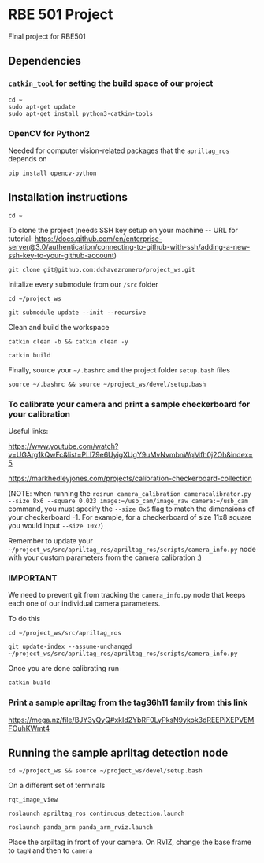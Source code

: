 # RBE 501 Project
Final project for RBE501

## Dependencies
### `catkin_tool` for setting the build space of our project
```
cd ~
sudo apt-get update
sudo apt-get install python3-catkin-tools
```

### OpenCV for Python2
Needed for computer vision-related packages that the `apriltag_ros` depends on
```
pip install opencv-python
```
## Installation instructions
```
cd ~
```
To clone the project (needs SSH key setup on your machine -- URL for tutorial: https://docs.github.com/en/enterprise-server@3.0/authentication/connecting-to-github-with-ssh/adding-a-new-ssh-key-to-your-github-account)
```
git clone git@github.com:dchavezromero/project_ws.git
```
Initalize every submodule from our `/src` folder
```
cd ~/project_ws
```
```
git submodule update --init --recursive
```
Clean and build the workspace
```
catkin clean -b && catkin clean -y
```
```
catkin build
```
Finally, source your `~/.bashrc` and the project folder `setup.bash` files
```
source ~/.bashrc && source ~/project_ws/devel/setup.bash
```


### To calibrate your camera and print a sample checkerboard for your calibration
Useful links:

https://www.youtube.com/watch?v=UGArg1kQwFc&list=PLI79e6UyigXUgY9uMvNvmbnWqMfh0j2Oh&index=5

https://markhedleyjones.com/projects/calibration-checkerboard-collection

(NOTE: when running the `rosrun camera_calibration cameracalibrator.py --size 8x6 --square 0.023 image:=/usb_cam/image_raw camera:=/usb_cam` command, you must specify the `--size 8x6` flag to match the dimensions of your checkerboard -1.
For example, for a checkerboard of size 11x8 square you would input `--size 10x7`)

Remember to update your `~/project_ws/src/apriltag_ros/apriltag_ros/scripts/camera_info.py` node with your custom parameters from the camera calibration :)

### IMPORTANT

We need to prevent git from tracking the `camera_info.py` node that keeps each one of our individual camera parameters.

To do this

```
cd ~/project_ws/src/apriltag_ros
```
```
git update-index --assume-unchanged ~/project_ws/src/apriltag_ros/apriltag_ros/scripts/camera_info.py
```
Once you are done calibrating run
```
catkin build
```

### Print a sample apriltag from the tag36h11 family from this link

https://mega.nz/file/BJY3yQyQ#xkId2YbRF0LyPksN9ykok3dREEPiXEPVEMFOuhKWmt4

## Running the sample apriltag detection node
```
cd ~/project_ws && source ~/project_ws/devel/setup.bash
```
On a different set of terminals
```
rqt_image_view
```
```
roslaunch apriltag_ros continuous_detection.launch
```
```
roslaunch panda_arm panda_arm_rviz.launch
```
Place the arpiltag in front of your camera.
On RVIZ, change the base frame to `tagN` and then to `camera` 
